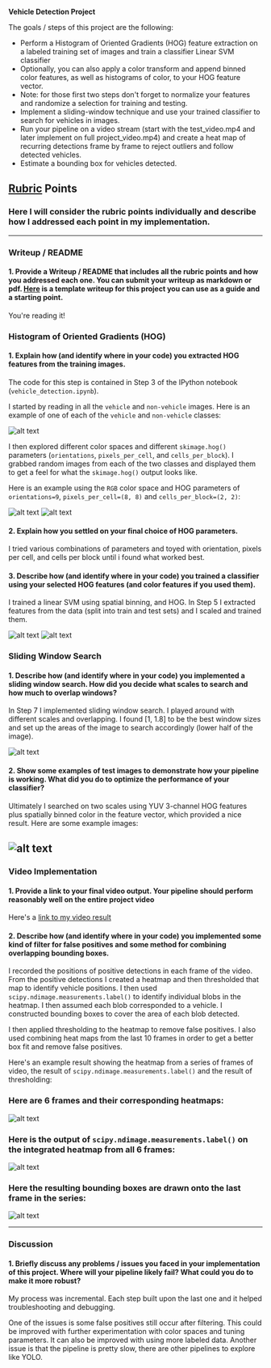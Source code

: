 **Vehicle Detection Project**

The goals / steps of this project are the following:

* Perform a Histogram of Oriented Gradients (HOG) feature extraction on a labeled training set of images and train a classifier Linear SVM classifier
* Optionally, you can also apply a color transform and append binned color features, as well as histograms of color, to your HOG feature vector. 
* Note: for those first two steps don't forget to normalize your features and randomize a selection for training and testing.
* Implement a sliding-window technique and use your trained classifier to search for vehicles in images.
* Run your pipeline on a video stream (start with the test_video.mp4 and later implement on full project_video.mp4) and create a heat map of recurring detections frame by frame to reject outliers and follow detected vehicles.
* Estimate a bounding box for vehicles detected.

[//]: # (Image References)

[image1]: ./writeup_media/car_extract_features_hog2.png
[image2]: ./writeup_media/car_heat_map_one_window.png
[image3]: ./writeup_media/car_hog.png
[image4]: ./writeup_media/car_noncar.png
[image5]: ./writeup_media/find_cars.png
[image6]: ./writeup_media/noncar_hog.png
[image7]: ./writeup_media/rgb_histogram.png
[image8]: ./writeup_media/sliding_windows2.png
[image9]: ./writeup_media/test_image_with_windows.png
[image10]: ./writeup_media/test_image_with_windows2.png
[image11]: ./writeup_media/test_images_heat_maps_threshold.png
[image12]: ./writeup_media/test_images_heat_maps.png
[image13]: ./writeup_media/time_images_heat_threshold_combo3.png
[image14]: ./writeup_media/spatial_bin.png
[image15]: ./writeup_media/labels_result2.png
[image16]: ./writeup_media/last_frame2.png
[image17]: ./writeup_media/example_pipeline_working2.png

[imageX]: ./writeup_media/.png


## [Rubric](https://review.udacity.com/#!/rubrics/513/view) Points
### Here I will consider the rubric points individually and describe how I addressed each point in my implementation.  

---
### Writeup / README

#### 1. Provide a Writeup / README that includes all the rubric points and how you addressed each one.  You can submit your writeup as markdown or pdf.  [Here](https://github.com/udacity/CarND-Vehicle-Detection/blob/master/writeup_template.md) is a template writeup for this project you can use as a guide and a starting point.  

You're reading it!

### Histogram of Oriented Gradients (HOG)

#### 1. Explain how (and identify where in your code) you extracted HOG features from the training images.

The code for this step is contained in Step 3 of the IPython notebook (`vehicle_detection.ipynb`).  

I started by reading in all the `vehicle` and `non-vehicle` images.  Here is an example of one of each of the `vehicle` and `non-vehicle` classes:

![alt text][image4]

I then explored different color spaces and different `skimage.hog()` parameters (`orientations`, `pixels_per_cell`, and `cells_per_block`).  I grabbed random images from each of the two classes and displayed them to get a feel for what the `skimage.hog()` output looks like.

Here is an example using the `RGB` color space and HOG parameters of `orientations=9`, `pixels_per_cell=(8, 8)` and `cells_per_block=(2, 2)`:


![alt text][image3]
![alt text][image6]

#### 2. Explain how you settled on your final choice of HOG parameters.

I tried various combinations of parameters and toyed with orientation, pixels per cell, and cells per block until i found what worked best.

#### 3. Describe how (and identify where in your code) you trained a classifier using your selected HOG features (and color features if you used them).

I trained a linear SVM using spatial binning, and HOG. In Step 5 I extracted features from the data (split into train and test sets) and I scaled and trained them.   

![alt text][image14]
![alt text][image1]

### Sliding Window Search

#### 1. Describe how (and identify where in your code) you implemented a sliding window search.  How did you decide what scales to search and how much to overlap windows?

In Step 7 I implemented sliding window search. I played around with different scales and overlapping. I found [1, 1.8] to be the best window sizes and set up the areas of the image to search accordingly (lower half of the image). 

![alt text][image8]

#### 2. Show some examples of test images to demonstrate how your pipeline is working.  What did you do to optimize the performance of your classifier?

Ultimately I searched on two scales using YUV 3-channel HOG features plus spatially binned color in the feature vector, which provided a nice result.  Here are some example images:

![alt text][image17]
---

### Video Implementation

#### 1. Provide a link to your final video output.  Your pipeline should perform reasonably well on the entire project video 
Here's a [link to my video result](./project_output.mp4)


#### 2. Describe how (and identify where in your code) you implemented some kind of filter for false positives and some method for combining overlapping bounding boxes.

I recorded the positions of positive detections in each frame of the video.  From the positive detections I created a heatmap and then thresholded that map to identify vehicle positions.  I then used `scipy.ndimage.measurements.label()` to identify individual blobs in the heatmap.  I then assumed each blob corresponded to a vehicle.  I constructed bounding boxes to cover the area of each blob detected.  

I then applied thresholding to the heatmap to remove false positives. I also used combining heat maps from the last 10 frames in order to get a better box fit and remove false positives.

Here's an example result showing the heatmap from a series of frames of video, the result of `scipy.ndimage.measurements.label()` and the result of thresholding:

### Here are 6 frames and their corresponding heatmaps:

![alt text][image13]

### Here is the output of `scipy.ndimage.measurements.label()` on the integrated heatmap from all 6 frames:
![alt text][image15]

### Here the resulting bounding boxes are drawn onto the last frame in the series:

![alt text][image16]



---

### Discussion

#### 1. Briefly discuss any problems / issues you faced in your implementation of this project.  Where will your pipeline likely fail?  What could you do to make it more robust?

My process was incremental. Each step built upon the last one and it helped troubleshooting and debugging.

One of the issues is some false positives still occur after filtering. This could be improved with further experimentation with color spaces and tuning parameters. It can also be improved with using more labeled data. Another issue is that the pipeline is pretty slow, there are other pipelines to explore like YOLO.


